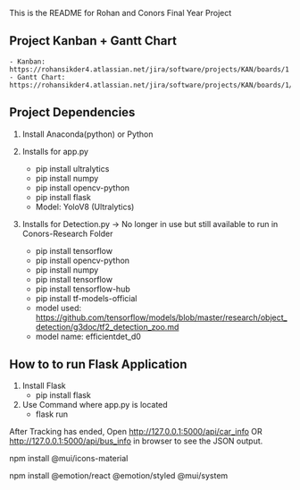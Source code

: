 This is the README for Rohan and Conors Final Year Project

## Project Kanban + Gantt Chart
    - Kanban: https://rohansikder4.atlassian.net/jira/software/projects/KAN/boards/1
    - Gantt Chart: https://rohansikder4.atlassian.net/jira/software/projects/KAN/boards/1/timeline

## Project Dependencies

1. Install Anaconda(python) or Python

2. Installs for app.py
    - pip install ultralytics
    - pip install numpy
    - pip install opencv-python
    - pip install flask
    - Model: YoloV8 (Ultralytics)

3. Installs for Detection.py -> No longer in use but still available to run in Conors-Research Folder
    - pip install tensorflow
    - pip install opencv-python
    - pip install numpy
    - pip install tensorflow 
    - pip install tensorflow-hub
    - pip install tf-models-official
    - model used: https://github.com/tensorflow/models/blob/master/research/object_detection/g3doc/tf2_detection_zoo.md
    - model name: efficientdet_d0

## How to to run Flask Application
1. Install Flask
    - pip install flask
2. Use Command where app.py is located
    - flask run

After Tracking has ended, Open http://127.0.0.1:5000/api/car_info OR http://127.0.0.1:5000/api/bus_info in browser to see the JSON output.


npm install @mui/icons-material

npm install @emotion/react @emotion/styled @mui/system

